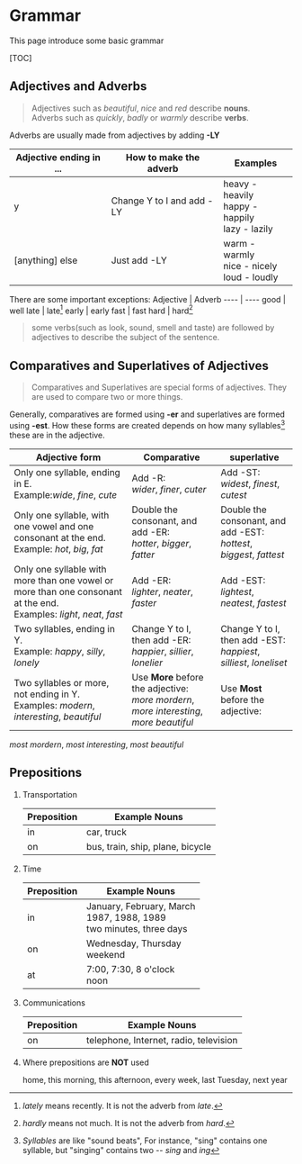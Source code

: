 # Grammar
This page introduce some basic grammar

[TOC]

## Adjectives and Adverbs
> Adjectives such as *beautiful*, *nice* and *red* describe **nouns**.   
> Adverbs such as *quickly*, *badly* or *warmly* describe **verbs**.

Adverbs are usually made from adjectives by adding **-LY**

Adjective ending in ... | How to make the adverb | Examples
---- | ---- | ----
y | Change Y to I and add -LY | heavy - heavily <br /> happy - happily <br /> lazy - lazily
\[anything\] else | Just add -LY | warm - warmly <br /> nice - nicely <br /> loud - loudly

There are some important exceptions:
Adjective | Adverb
---- | ----
good | well
late | late[^late]
early | early
fast | fast
hard | hard[^hard]

> some verbs(such as look, sound, smell and taste) are followed by adjectives to describe the subject of the sentence.

## Comparatives and Superlatives of Adjectives
> Comparatives and Superlatives are special forms of adjectives. They are used to compare two or more things. 

Generally, comparatives are formed using **-er** and superlatives are formed using **-est**. How these forms are created depends on how many syllables[^syllables] these are in the adjective. 

Adjective form | Comparative | superlative
---- | ---- | ----
Only one syllable, ending in E. <br /> Example:*wide*, *fine*, *cute*| Add -R: <br /> *wider*, *finer*, *cuter* | Add -ST: <br /> *widest*, *finest*, *cutest*
Only one syllable, with one vowel and one consonant at the end. <br /> Example: *hot*, *big*, *fat* | Double the consonant, and add -ER: <br /> *hotter*, *bigger*, *fatter* | Double the consonant, and add -EST: <br /> *hottest*, *biggest*, *fattest*
Only one syllable with more than one vowel or more than one consonant at the end. <br /> Examples: *light*, *neat*, *fast* | Add -ER: <br /> *lighter*, *neater*, *faster* | Add -EST: <br /> *lightest*, *neatest*, *fastest*
Two syllables, ending in Y. <br /> Example: *happy*, *silly*, *lonely* | Change Y to I, then add -ER: <br /> *happier*, *sillier*, *lonelier* | Change Y to I, then add -EST: <br /> *happiest*, *silliest*, *loneliset*
Two syllables or more, not ending in Y. <br /> Examples: *modern*, *interesting*, *beautiful* | Use **More** before the adjective: <br /> *more mordern*, *more interesting*, *more beautiful* | Use **Most** before the adjective: <br />
*most mordern*, *most interesting*, *most beautiful*

## Prepositions
1. Transportation

    Preposition | Example Nouns
    ---- | ----
    in | car, truck
    on | bus, train, ship, plane, bicycle

2. Time

    Preposition | Example Nouns
    ---- | ----
    in | January, February, March <br /> 1987, 1988, 1989 <br /> two minutes, three days
    on | Wednesday, Thursday <br /> weekend
    at | 7:00, 7:30, 8 o'clock <br /> noon

3. Communications

    Preposition | Example Nouns
    ---- | ----
    on | telephone, Internet, radio, television

4. Where prepositions are **NOT** used

    home, this morning, this afternoon, every week, last Tuesday, next year


<!-- comments -->
[^late]: *lately* means recently. It is not the adverb from *late*.
[^hard]: *hardly* means not much. It is not the adverb from *hard*.
[^syllables]: *Syllables* are like "sound beats", For instance, "sing" contains one syllable, but "singing" contains two \-\- *sing* and *ing*

